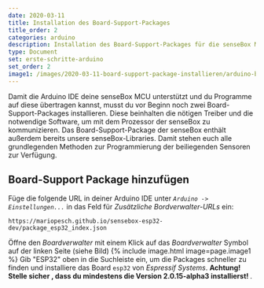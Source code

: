 ```yaml
---
date: 2020-03-11
title: Installation des Board-Support-Packages
title_order: 2
categories: arduino
description: Installation des Board-Support-Packages für die senseBox MCU-S2
type: Document
set: erste-schritte-arduino
set_order: 2
image1: /images/2020-03-11-board-support-package-installieren/arduino-boards.png
---
```


<div class="description">Damit die Arduino IDE deine senseBox MCU unterstützt und du Programme auf diese übertragen kannst, musst du vor Beginn noch zwei Board-Support-Packages installieren. Diese beinhalten die nötigen Treiber und die notwendige Software, um mit dem Prozessor der senseBox zu kommunizieren. Das Board-Support-Package der senseBox enthält außerdem bereits unsere senseBox-Libraries. Damit stehen euch alle grundlegenden Methoden zur Programmierung der beiliegenden Sensoren zur Verfügung.</div>

## Board-Support Package hinzufügen

Füge die folgende URL in deiner Arduino IDE unter _`Arduino -> Einstellungen...`_ in das Feld für _Zusätzliche Bordverwalter-URLs_ ein:

```
https://mariopesch.github.io/sensebox-esp32-dev/package_esp32_index.json

```

Öffne den _Boardverwalter_ mit einem Klick auf das _Boardverwalter_ Symbol auf der linken Seite (siehe Bild)
{% include image.html image=page.image1 %}
Gib "ESP32" oben in die Suchleiste ein, um die Packages schneller zu finden und installiere das Board `esp32` von _Espressif Systems_. <b>Achtung! Stelle sicher , dass du mindestens die Version 2.0.15-alpha3 installierst! </b>.

